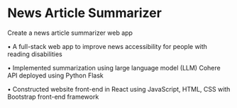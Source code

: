 # News Article Summarizer
Create a news article summarizer web app

• A full-stack web app to improve news accessibility for people with reading disabilities


• Implemented summarization using large language model (LLM) Cohere API deployed using Python Flask


• Constructed website front-end in React using JavaScript, HTML, CSS with Bootstrap front-end framework
